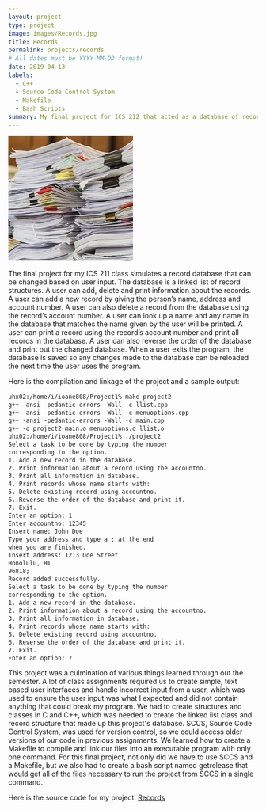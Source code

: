 ```yaml
---
layout: project
type: project
image: images/Records.jpg
title: Records 
permalink: projects/records
# All dates must be YYYY-MM-DD format!
date: 2019-04-13
labels:
  - C++
  - Source Code Control System
  - Makefile
  - Bash Scripts
summary: My final project for ICS 212 that acted as a database of records that could be manipulated by a user with specific commands.
---
```


<img alt="picture of record stack" src="../images/Records.jpg" width="50%">

The final project for my ICS 211 class simulates a record database that can be changed based on user input. 
The database is a linked list of record structures. 
A user can add, delete and print information about the records.
A user can add a new record by giving the person’s name, address and account number. 
A user can also delete a record from the database using the record’s account number. 
A user can look up a name and any name in the database that matches the name given by the user will be printed. 
A user can print a record using the record’s account number and print all records in the database. 
A user can also reverse the order of the database and print out the changed database. 
When a user exits the program, the database is saved so any changes made to the database can be reloaded the next time the user uses the program.

Here is the compilation and linkage of the project and a sample output:
```
uhx02:/home/i/ioane808/Project1% make project2
g++ -ansi -pedantic-errors -Wall -c llist.cpp
g++ -ansi -pedantic-errors -Wall -c menuoptions.cpp
g++ -ansi -pedantic-errors -Wall -c main.cpp
g++ -o project2 main.o menuoptions.o llist.o
uhx02:/home/i/ioane808/Project1% ./project2
Select a task to be done by typing the number 
corresponding to the option.
1. Add a new record in the database.
2. Print information about a record using the accountno.
3. Print all information in database.
4. Print records whose name starts with:
5. Delete existing record using accountno.
6. Reverse the order of the database and print it.
7. Exit.
Enter an option: 1
Enter accountno: 12345
Insert name: John Doe
Type your address and type a ; at the end
when you are finished.
Insert address: 1213 Doe Street
Honolulu, HI
96818;
Record added successfully.
Select a task to be done by typing the number 
corresponding to the option.
1. Add a new record in the database.
2. Print information about a record using the accountno.
3. Print all information in database.
4. Print records whose name starts with:
5. Delete existing record using accountno.
6. Reverse the order of the database and print it.
7. Exit.
Enter an option: 7
```
This project was a culmination of various things learned through out the semester. 
A lot of class assignments required us to  create simple, text based user interfaces and handle incorrect input from a user, which was used to ensure the user input was what I expected and did not contain anything that could break my program. 
We had to create structures and classes in C and C++, which was needed to create the linked list class and record structure that made up this project's database. 
SCCS, Source Code Control System, was used for version control, so we could access older versions of our code in previous assignments. 
We learned how to create a Makefile to compile and link our files into an executable program with only one command.
For this final project, not only did we have to use SCCS and a Makefile, but we also had to create a bash script named getrelease that would get all of the files necessary to run the project from SCCS in a single command.

Here is the source code for my project: <a href="https://github.com/ioaneomerod/records-project"><i class="large github icon "></i>Records</a>
